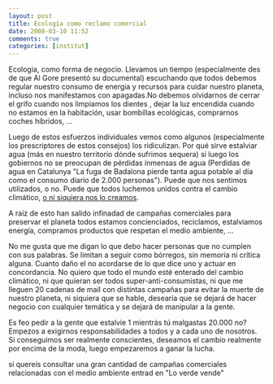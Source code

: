 ```yaml
---
layout: post
title: Ecología como reclamo comercial
date: 2008-03-10 11:52
comments: true
categories: [institut]
---
```

Ecologia, como forma de negocio. Llevamos un tiempo (especialmente des de que Al Gore presentó su documental) escuchando que todos debemos regular nuestro consumo de energia y recursos para cuidar nuestro planeta, incluso nos manifestamos con apagadas.No debemos olvidarnos de cerrar el grifo cuando nos limpiamos los dientes , dejar la luz encendida cuando no estamos en la habitación, usar bombillas ecológicas, comprarnos coches híbridos, ...

Luego de estos esfuerzos individuales vemos como algunos (especialmente los prescriptores de estos consejos) los ridiculizan. Por qué sirve estalviar agua (más en nuestro territorio dónde sufrimos sequera) si luego los gobiernos no se preocupan de pérdidas inmensas de agua (Perdidas de agua en Catalunya  "La fuga de Badalona pierde tanta agua potable al día como el consumo diario de 2.000 personas"). Puede que nos sentimos utilizados, o no. Puede que todos luchemos unidos contra el cambio climático, <a href="http://sociedad.elpais.com/sociedad/2007/10/22/actualidad/1193004007_850215.html" target="_blank">o ni siquiera nos lo creamos</a>.

A raíz de esto han salido infinadad de campañas comerciales para preservar el planeta todos estamos concienciados, reciclamos, estalviamos energía, compramos productos que respetan el medio ambiente, ...

No me gusta que me digan lo que debo hacer personas que no cumplen con sus palabras. Se limitan a seguir como bórregos, sin memoria ni crítica alguna. Cuanto daño el no acordarse de lo que dice uno y actuar en concordancia. No quiero que todo el mundo esté enterado del cambio climático, ni que quieran ser todos super-anti-consumistas, ni que me lleguen 20 cadenas de mail con distintas campañas para evitar la muerte de nuestro planeta, ni siquiera que se hable, desearía que se dejará de hacer negocio con cualquier temática y se dejará de manipular a la gente.

Es feo pedir a la gente que estalvie 1 mientrás tú malgastas 20.000 no? Empezos a exigirnos responsabilidades a todos y a cada uno de nosotros. Si conseguimos ser realmente conscientes, deseamos el cambio realmente por encima de la moda, luego empezaremos a ganar la lucha.

si quereís consultar una gran cantidad de campañas comerciales relacionadas con el medio ambiente entrad en "Lo verde vende"
